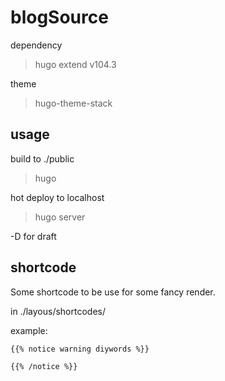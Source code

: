 # blogSource

dependency

> hugo extend v104.3

theme 

> hugo-theme-stack

## usage

build to ./public

> hugo 

hot deploy to localhost

> hugo server 

-D for draft 

## shortcode

Some shortcode to be use for some fancy render.

in ./layous/shortcodes/

example:

```markdown
{{% notice warning diywords %}}

{{% /notice %}}
```
